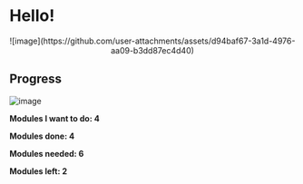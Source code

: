 <h1>Hello!</h1>

<center>![image](https://github.com/user-attachments/assets/d94baf67-3a1d-4976-aa09-b3dd87ec4d40)</center>

<h2>Progress</h2>

![image](https://github.com/user-attachments/assets/4201ac21-ee61-48cf-a112-ce1e312dabcf)


<b>Modules I want to do: 4<b/>
  
<b>Modules done: 4</b>

<b>Modules needed: 6<b/>

<b>Modules left: 2<b/>
